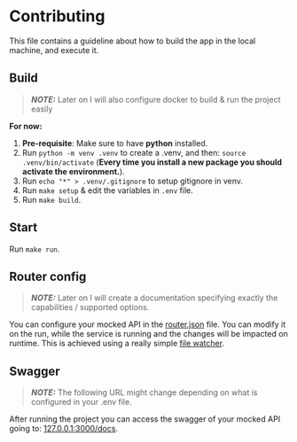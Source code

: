 # Contributing

This file contains a guideline about how to build the app in the local machine, and execute it.

## Build

> **_NOTE:_**  Later on I will also configure docker to build & run the project easily

**For now:**

1) **Pre-requisite**: Make sure to have **python** installed.
2) Run `python -m venv .venv` to create a .venv, and then: `source .venv/bin/activate` (**Every time you install a new package you should activate the environment.**).
3) Run `echo "*" > .venv/.gitignore` to setup gitignore in venv.
4) Run `make setup` & edit the variables in `.env` file.
5) Run `make build`.


## Start

Run `make run`.

## Router config

> **_NOTE:_**  Later on I will create a documentation specifying exactly the capabilities / supported options.

You can configure your mocked API in the [router.json](./router.json) file.
You can modify it on the run, while the service is running and the changes will be impacted on runtime. This is achieved using a really simple [file watcher](./src/watcher.py).

## Swagger

> **_NOTE:_**  The following URL might change depending on what is configured in your .env file.

After running the project you can access the swagger of your mocked API going to: [127.0.0.1:3000/docs](http://127.0.0.1:3000/docs).